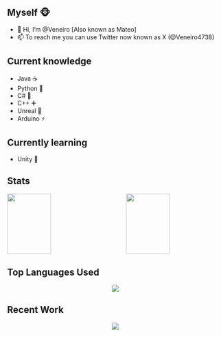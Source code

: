 ## Myself 🐵

- 👋 Hi, I’m @Veneiro [Also known as Mateo]
- 📫 To reach me you can use Twitter now known as X (@Veneiro4738)

## Current knowledge

- Java ☕
- Python 🐍
- C# 🦈
- C++ ➕
- Unreal 👾
- Arduino ⚡

## Currently learning

- Unity 🦾

## Stats
<p>
  <img style="width: 45%; height: 10em;" src="https://github-readme-streak-stats.herokuapp.com/?user=Veneiro&theme=dark"/>
  <img style="width: 45%; height: 10em;" align="right" src="https://github-readme-stats.vercel.app/api?username=Veneiro&show_icons=true&theme=dark"/>
</p>

## Top Languages Used
<p align="center">
  <img src="https://github-readme-stats.vercel.app/api/top-langs/?username=Veneiro&theme=dark" />
</p>

## Recent Work
<p align="center">
  <img src="https://github-readme-stats.vercel.app/api/pin/?username=Veneiro&repo=ShadowCraft-Project&theme=dark" />
</p>
